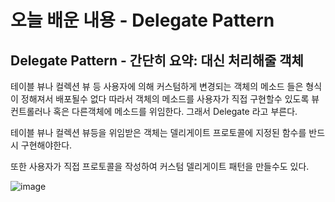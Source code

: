 # 오늘 배운 내용 - Delegate Pattern

## Delegate Pattern - 간단히 요약: 대신 처리해줄 객체
 
 테이블 뷰나 컬렉션 뷰 등 사용자에 의해 커스텀하게 변경되는 객체의 메소드 들은 형식이 정해져서 배포될수 없다
 따라서 객체의 메소드를 사용자가 직접 구현할수 있도록 뷰컨트롤러나 혹은 다른객체에 메소드를 위임한다.
 그래서 Delegate 라고 부른다.
 
 테이블 뷰나 컬렉션 뷰등을 위임받은 객체는 델리게이트 프로토콜에 지정된 함수를 반드시 구현해야한다.
 
 또한 사용자가 직접 프로토콜을 작성하여 커스텀 델리게이트 패턴을 만들수도 있다. 
 
 ![image](https://user-images.githubusercontent.com/42457589/132979159-a642d21d-48e0-43e3-84b3-9ce1fb41c6df.png)

 
